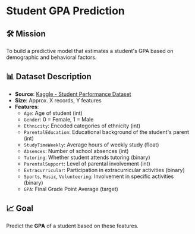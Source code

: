 # Student GPA Prediction

## 🛠️ Mission
To build a predictive model that estimates a student's GPA based on demographic and behavioral factors.

## 📊 Dataset Description
- **Source**: [Kaggle - Student Performance Dataset](<INSERT_LINK_HERE>)
- **Size**: Approx. X records, Y features
- **Features**:
    - `Age`: Age of student (int)
    - `Gender`: 0 = Female, 1 = Male
    - `Ethnicity`: Encoded categories of ethnicity (int)
    - `ParentalEducation`: Educational background of the student's parent (int)
    - `StudyTimeWeekly`: Average hours of weekly study (float)
    - `Absences`: Number of school absences (int)
    - `Tutoring`: Whether student attends tutoring (binary)
    - `ParentalSupport`: Level of parental involvement (int)
    - `Extracurricular`: Participation in extracurricular activities (binary)
    - `Sports`, `Music`, `Volunteering`: Involvement in specific activities (binary)
    - `GPA`: Final Grade Point Average (target)

## 📈 Goal
Predict the **GPA** of a student based on these features.
